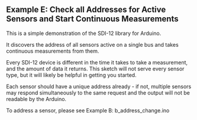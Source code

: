 [//]: # ( @page example_e_page Example E: Check all Addresses for Active Sensors and Start Continuous Measurements )
## Example E: Check all Addresses for Active Sensors and Start Continuous Measurements

This is a simple demonstration of the SDI-12 library for Arduino.

It discovers the address of all sensors active on a single bus and takes continuous measurements from them.

Every SDI-12 device is different in the time it takes to take a measurement, and the amount of data it returns.  This sketch will not serve every sensor type, but it will likely be helpful in getting you started.

Each sensor should have a unique address already - if not, multiple sensors may respond simultaneously to the same request and the output will not be readable by the Arduino.

To address a sensor, please see Example B: b_address_change.ino

[//]: # ( @section e_continuous_measurement_pio PlatformIO Configuration )

[//]: # ( @include{lineno} e_continuous_measurement/platformio.ini )

[//]: # ( @section e_continuous_measurement_code The Complete Example )
